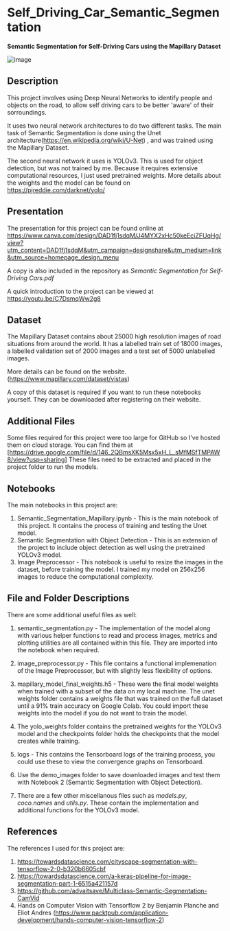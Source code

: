 # Self_Driving_Car_Semantic_Segmentation

**Semantic Segmentation for Self-Driving Cars using the Mapillary Dataset**

![image](https://github.com/user-attachments/assets/d3088130-e92d-4d06-bb46-dbb974786723)


## Description

This project involves using Deep Neural Networks to identify people and objects on the road, to allow self driving cars to be better 'aware' of their sorroundings.

It uses two neural network architectures to do two different tasks. The main task of Semantic Segmentation is done using the Unet architecture(https://en.wikipedia.org/wiki/U-Net) , and was trained using the Mapillary Dataset.

The second neural network it uses is YOLOv3. This is used for object detection, but was not trained by me. Because it requires extensive computational resources, I just used pretrained weights. More details about the weights and the model can be found on https://pjreddie.com/darknet/yolo/

## Presentation

The presentation for this project can be found online at https://www.canva.com/design/DAD1fj1sdqM/J4MYX2xHc50keEciZFUqHg/view?utm_content=DAD1fj1sdqM&utm_campaign=designshare&utm_medium=link&utm_source=homepage_design_menu

A copy is also included in the repository as *Semantic Segmentation for Self-Driving Cars.pdf*

A quick introduction to the project can be viewed at https://youtu.be/C7DsmqWw2g8

## Dataset

The Mapillary Dataset contains about 25000 high resolution images of road situations from around the world. It has a labelled train set of 18000 images, a labelled validation set of 2000 images and a test set of 5000 unlabelled images.

More details can be found on the website. (https://www.mapillary.com/dataset/vistas)

A copy of this dataset is required if you want to run these notebooks yourself. They can be downloaded after registering on their website.

## Additional Files

Some files required for this project were too large for GitHub so I've hosted them on cloud storage.
You can find them at [https://drive.google.com/file/d/146_2QBmsXK5Msx5xH_L_sMfMSfTMPAW8/view?usp=sharing]
These files need to be extracted and placed in the project folder to run the models.

## Notebooks

The main notebooks in this project are:

1. Semantic_Segmentation_Mapillary.ipynb - This is the main notebook of this project. It contains the process of training and testing the Unet model.
2. Semantic Segmentation with Object Detection - This is an extension of the project to include object detection as well using the pretrained YOLOv3 model.
3. Image Preprocessor - This notebook is useful to resize the images in the dataset, before training the model. I trained my model on 256x256 images to reduce the computational complexity.


## File and Folder Descriptions

There are some additional useful files as well:

1. semantic_segmentation.py - The implementation of the model along with various helper functions to read and process images, metrics and plotting utilities are all contained within this file. They are imported into the notebook when required.

2. image_preprocessor.py - This file contains a functional implemenation of the Image Preprocessor, but with slightly less flexibility of options.

3. mapillary_model_final_weights.h5 - These were the final model weights when trained with a subset of the data on my local machine. The unet weights folder contains a weights file that was trained on the full dataset until a 91% train accuracy on Google Colab. You could import these weights into the model if you do not want to train the model.

4. The yolo_weights folder contains the pretrained weights for the YOLOv3 model and the checkpoints folder holds the checkpoints that the model creates while training.

5. logs - This contains the Tensorboard logs of the training process, you could use these to view the convergence graphs on Tensorboard.

6. Use the demo_images folder to save downloaded images and test them with Notebook 2 (Semantic Segmentation with Object Detection).

7. There are a few other miscellanous files such as *models.py*, *coco.names* and *utils.py*. These contain the implementation and additional functions for the YOLOv3 model.


## References

The references I used for this project are:

1. https://towardsdatascience.com/cityscape-segmentation-with-tensorflow-2-0-b320b6605cbf
2. https://towardsdatascience.com/a-keras-pipeline-for-image-segmentation-part-1-6515a421157d
3. https://github.com/advaitsave/Multiclass-Semantic-Segmentation-CamVid
4. Hands on Computer Vision with Tensorflow 2 by Benjamin Planche and Eliot Andres (https://www.packtpub.com/application-development/hands-computer-vision-tensorflow-2)
